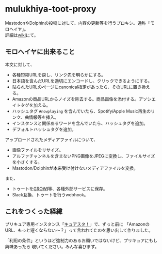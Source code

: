 # mulukhiya-toot-proxy

MastodonやDolphinの投稿に対して、内容の更新等を行うプロキシ。通称「モロヘイヤ」。  
詳細は[wiki](https://github.com/pooza/mulukhiya-toot-proxy/wiki)にて。

## モロヘイヤに出来ること

本文に対して、

- 各種短縮URLを戻し、リンク先を明らかにする。
- 日本語を含んだURLを適切にエンコードし、クリックできるようにする。
- 貼られたURLのページにcanonical指定があったら、そのURLに置き換える。
- Amazonの商品URLからノイズを除去する。商品画像を添付する。アソシエイトタグを加える。
- ハッシュタグ `#nowplaying` を含んでいたら、Spotify/Apple Music再生のリンク、曲情報等を挿入。
- インスタンスと関係あるワードを含んでいたら、ハッシュタグを追加。
- デフォルトハッシュタグを追加。

アップロードされたメディアファイルについて、

- 画像ファイルをリサイズ。
- アルファチャンネルを含まないPNG画像をJPEGに変換し、ファイルサイズを小さくする。
- Mastodon/Dolphinが本来受け付けないメディアファイルを変換。

また、

- トゥートを[GROWI](https://growi.org/)等、各種外部サービスに保存。
- Slack互換、トゥートを行うwebhook。

## これをつくった経緯

プリキュア専用インスタンス「[キュアスタ！](https://precure.ml)」で、ずっと前に
「AmazonのURL、もっと短くならない〜？」って言われてたのを思い出して作りました。

「利用の条件」というほど強制力のあるお願いではないけど、プリキュアにもし興味あったら
覗いてください。みんな喜びます。
